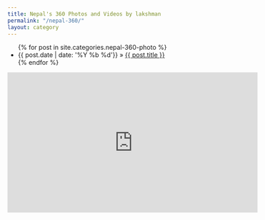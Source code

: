 ```yaml
---
title: Nepal's 360 Photos and Videos by lakshman
permalink: "/nepal-360/"
layout: category
---
```


<ul class="post-list">
{% for post in site.categories.nepal-360-photo %}
<li>
      <span class="post-meta">{{ post.date | date: '%Y %b %d'}}</span> &raquo; <a href="{{ post.url | prepend: site.baseurl }}">{{ post.title }}</a>
    </li>
  {% endfor %}

  </ul>

<div class="abc">
<iframe width="560" height="315" src="https://www.youtube.com/embed/1cStUjjGXOs?rel=0&amp;controls=0" frameborder="0" allowfullscreen></iframe>
</div>